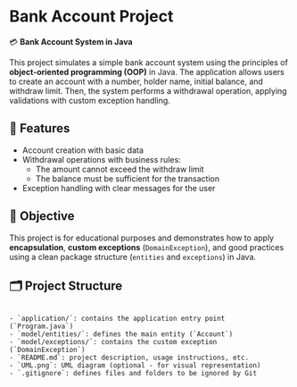 # Bank Account Project

💳 **Bank Account System in Java**

This project simulates a simple bank account system using the principles of **object-oriented programming (OOP)** in Java. The application allows users to create an account with a number, holder name, initial balance, and withdraw limit. Then, the system performs a withdrawal operation, applying validations with custom exception handling.

## 🧩 Features
- Account creation with basic data
- Withdrawal operations with business rules:
  - The amount cannot exceed the withdraw limit
  - The balance must be sufficient for the transaction
- Exception handling with clear messages for the user

## 🎯 Objective
This project is for educational purposes and demonstrates how to apply **encapsulation**, **custom exceptions** (`DomainException`), and good practices using a clean package structure (`entities` and `exceptions`) in Java.

## 🗂️ Project Structure
``` mermaid

- `application/`: contains the application entry point (`Program.java`)
- `model/entities/`: defines the main entity (`Account`)
- `model/exceptions/`: contains the custom exception (`DomainException`)
- `README.md`: project description, usage instructions, etc.
- `UML.png`: UML diagram (optional - for visual representation)
- `.gitignore`: defines files and folders to be ignored by Git
```

